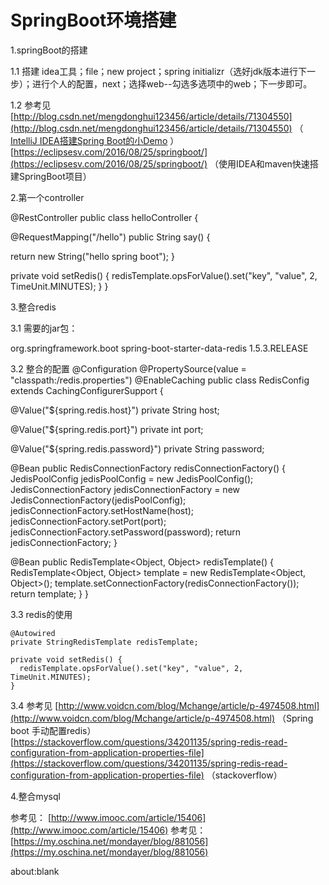 # SpringBoot环境搭建
1.springBoot的搭建

1.1 搭建
idea工具；file；new project；spring initializr（选好jdk版本进行下一步）；进行个人的配置，next；选择web--勾选多选项中的web；下一步即可。

1.2 参考见
[http://blog.csdn.net/mengdonghui123456/article/details/71304550](http://blog.csdn.net/mengdonghui123456/article/details/71304550) （ [IntelliJ IDEA搭建Spring Boot的小Demo](http://blog.csdn.net/mengdonghui123456/article/details/71304550) ）
[https://eclipsesv.com/2016/08/25/springboot/](https://eclipsesv.com/2016/08/25/springboot/) （使用IDEA和maven快速搭建SpringBoot项目）

2.第一个controller

@RestController
public class helloController {

@RequestMapping("/hello")
public String say() {

return new String("hello spring boot");
}

private void setRedis() {
redisTemplate.opsForValue().set("key", "value", 2, TimeUnit.MINUTES);
}
}

3.整合redis

3.1 需要的jar包：
<!-- redis jar包 -->
<dependency>
<groupId>org.springframework.boot</groupId>
<artifactId>spring-boot-starter-data-redis</artifactId>
<version>1.5.3.RELEASE</version>
</dependency>
</dependencies>

3.2 整合的配置
@Configuration
@PropertySource(value = "classpath:/redis.properties")
@EnableCaching
public class RedisConfig extends CachingConfigurerSupport {

@Value("${spring.redis.host}")
private String host;

@Value("${spring.redis.port}")
private int port;

@Value("${spring.redis.password}")
private String password;

@Bean
public RedisConnectionFactory redisConnectionFactory() {
JedisPoolConfig jedisPoolConfig = new JedisPoolConfig();
JedisConnectionFactory jedisConnectionFactory = new JedisConnectionFactory(jedisPoolConfig);
jedisConnectionFactory.setHostName(host);
jedisConnectionFactory.setPort(port);
jedisConnectionFactory.setPassword(password);
return jedisConnectionFactory;
}

@Bean
public RedisTemplate<Object, Object> redisTemplate() {
RedisTemplate<Object, Object> template = new RedisTemplate<Object, Object>();
template.setConnectionFactory(redisConnectionFactory());
return template;
}
}

3.3 redis的使用

```
@Autowired
private StringRedisTemplate redisTemplate;

private void setRedis() {
  redisTemplate.opsForValue().set("key", "value", 2, TimeUnit.MINUTES);
}
```

3.4 参考见
[http://www.voidcn.com/blog/Mchange/article/p-4974508.html](http://www.voidcn.com/blog/Mchange/article/p-4974508.html) （Spring boot 手动配置redis）
[https://stackoverflow.com/questions/34201135/spring-redis-read-configuration-from-application-properties-file](https://stackoverflow.com/questions/34201135/spring-redis-read-configuration-from-application-properties-file) （stackoverflow）

4.整合mysql

参考见： [http://www.imooc.com/article/15406](http://www.imooc.com/article/15406)
参考见： [https://my.oschina.net/mondayer/blog/881056](https://my.oschina.net/mondayer/blog/881056)

about:blank